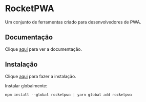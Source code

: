 # RocketPWA

Um conjunto de ferramentas criado para desenvolvedores de PWA.

## Documentação

Clique [aqui](https://github.com/rocketseat/rocketpwa) para ver a documentação.

## Instalação

Clique [aqui](https://www.npmjs.com/package/rocketpwa) para fazer a instalação.

Instalar globalmente:

```
npm install --global rocketpwa | yarn global add rocketpwa
```